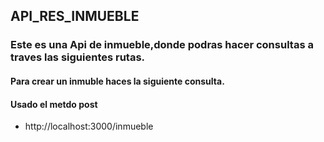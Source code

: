 ## API_RES_INMUEBLE
### Este es una Api de inmueble,donde podras hacer consultas a traves las siguientes rutas.
#### Para crear un inmuble haces la siguiente consulta.
#### Usado el metdo post
* http://localhost:3000/inmueble


